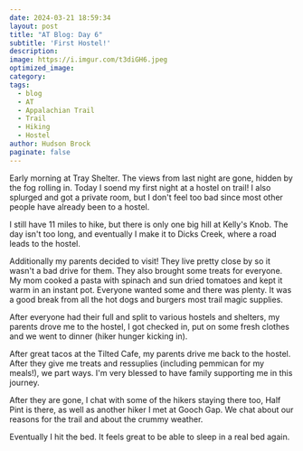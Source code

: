 ```yaml
---
date: 2024-03-21 18:59:34
layout: post
title: "AT Blog: Day 6"
subtitle: 'First Hostel!'
description:
image: https://i.imgur.com/t3diGH6.jpeg
optimized_image:
category:
tags:
  - blog
  - AT
  - Appalachian Trail
  - Trail
  - Hiking
  - Hostel
author: Hudson Brock
paginate: false
---
```


Early morning at Tray Shelter. The views from last night are gone, hidden by the fog rolling in. Today I soend my first night at a hostel on trail! I also splurged and got a private room, but I don't feel too bad since most other people have already been to a hostel.

I still have 11 miles to hike, but there is only one big hill at Kelly's Knob. The day isn't too long, and eventually I make it to Dicks Creek, where a road leads to the hostel.

Additionally my parents decided to visit! They live pretty close by so it wasn't a bad drive for them. They also brought some treats for everyone. My mom cooked a pasta with spinach and sun dried tomatoes and kept it warm in an instant pot. Everyone wanted some and there was plenty. It was a good break from all the hot dogs and burgers most trail magic supplies.

After everyone had their full and split to various hostels and shelters, my parents drove me to the hostel, I got checked in, put on some fresh clothes and we went to dinner (hiker hunger kicking in). 

After great tacos at the Tilted Cafe, my parents drive me back to the hostel. After they give me treats and ressuplies (including pemmican for my meals!), we part ways. I'm very blessed to have family supporting me in this journey.

After they are gone, I chat with some of the hikers staying there too, Half Pint is there, as well as another hiker I met at Gooch Gap. We chat about our reasons for the trail and about the crummy weather.

Eventually I hit the bed. It feels great to be able to sleep in a real bed again.
